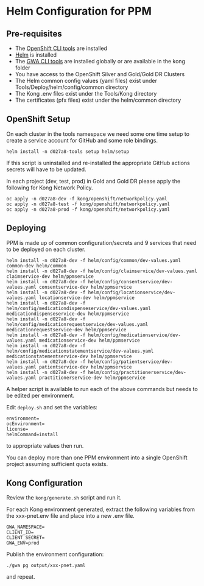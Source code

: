 # Helm Configuration for PPM

## Pre-requisites

* The [OpenShift CLI tools](https://console.apps.gold.devops.gov.bc.ca/command-line-tools) are installed
* [Helm](https://helm.sh/docs/intro/install/) is installed
* The [GWA CLI tools](https://github.com/bcgov/gwa-cli) are installed globally or are available in the kong folder
* You have access to the OpenShift Silver and Gold/Gold DR Clusters
* The Helm common config values (yaml files) exist under Tools/Deploy/helm/config/common directory
* The Kong .env files exist under the Tools/Kong directory
* The certificates (pfx files) exist under the helm/common directory

## OpenShift Setup

On each cluster in the tools namespace we need some one time setup to create a service account for GitHub and some role bindings.

```console
helm install -n d027a8-tools setup helm/setup
```

If this script is uninstalled and re-installed the appropriate GitHub actions secrets will have to be updated.

In each project (dev, test, prod) in Gold and Gold DR please apply the following for Kong Network Policy.

```console
oc apply -n d027a8-dev -f kong/openshift/networkpolicy.yaml
oc apply -n d027a8-test -f kong/openshift/networkpolicy.yaml
oc apply -n d027a8-prod -f kong/openshift/networkpolicy.yaml
```

## Deploying

PPM is made up of common configuration/secrets and 9 services that need to be deployed on each cluster.

```console
helm install -n d027a8-dev -f helm/config/common/dev-values.yaml common-dev helm/common
helm install -n d027a8-dev -f helm/config/claimservice/dev-values.yaml claimservice-dev helm/ppmservice
helm install -n d027a8-dev -f helm/config/consentservice/dev-values.yaml consentservice-dev helm/ppmservice
helm install -n d027a8-dev -f helm/config/locationservice/dev-values.yaml locationservice-dev helm/ppmservice
helm install -n d027a8-dev -f helm/config/medicationdispenseservice/dev-values.yaml medicationdispenseservice-dev helm/ppmservice
helm install -n d027a8-dev -f helm/config/medicationrequestservice/dev-values.yaml medicationrequestservice-dev helm/ppmservice
helm install -n d027a8-dev -f helm/config/medicationservice/dev-values.yaml medicationservice-dev helm/ppmservice
helm install -n d027a8-dev -f helm/config/medicationstatementservice/dev-values.yaml medicationstatementservice-dev helm/ppmservice
helm install -n d027a8-dev -f helm/config/patientservice/dev-values.yaml patientservice-dev helm/ppmservice
helm install -n d027a8-dev -f helm/config/practitionerservice/dev-values.yaml practitionerservice-dev helm/ppmservice
```

A helper script is available to run each of the above commands but needs to be edited per environment.

Edit `deploy.sh` and set the variables:

```console
environment=
ocEnvironment=
license=
helmCommand=install
```

to appropriate values then run.

You can deploy more than one PPM environment into a single OpenShift project assuming sufficient quota exists.

## Kong Configuration

Review the `kong/generate.sh` script and run it.

For each Kong environment generated, extract the following variables from the xxx-pnet.env file and place into a new .env file.

```console
GWA_NAMESPACE=
CLIENT_ID=
CLIENT_SECRET=
GWA_ENV=prod
```

Publish the environment configuration:

```console
./gwa pg output/xxx-pnet.yaml
```

and repeat.
